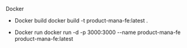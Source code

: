 Docker

- Docker build
docker build -t product-mana-fe:latest .

- Docker run
docker run -d -p 3000:3000 --name product-mana-fe  product-mana-fe:latest